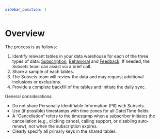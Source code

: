 ```yaml
---
sidebar_position: 1
---
```


# Overview

The process is as follows:

1. Identify relevant tables in your data warehouse for each of the three types of data: [Subscription](Data%20Delivery/Subscription/), [Behavioral](Data%20Delivery/Behavioral/) and [Feedback](Data%20Delivery/Feedback/). If needed, the Subsets team can assist via a brief call.
2. Share a sample of each tables.
3. The Subsets team will review the data and may request additional inclusions or exclusions.
4. Provide a complete backfill of the tables and initiate the daily sync.

General considerations:

- Do not share Personally Identifiable Information (PII) with Subsets.
- Use (if possible) timestamps with time zones for all Date/Time fields.
- A “Cancellation” refers to the timestamp when a subscriber initiates the cancellation (e.g., clicking cancel, calling support, or disabling auto-renew), not when the subscription expires.
- Clearly specify all primary keys in the shared tables.
